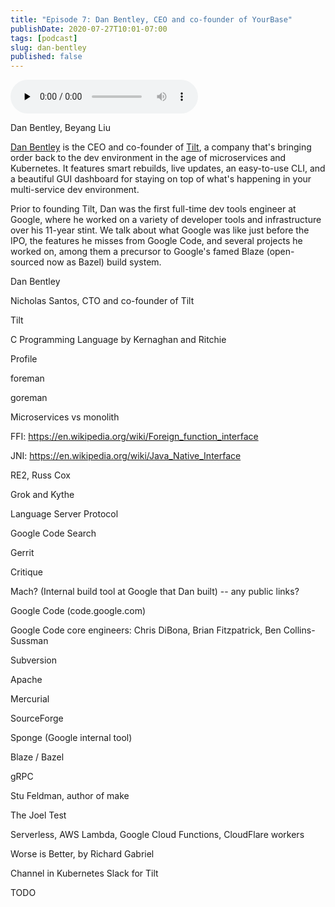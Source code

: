 ```yaml
---
title: "Episode 7: Dan Bentley, CEO and co-founder of YourBase"
publishDate: 2020-07-27T10:01-07:00
tags: [podcast]
slug: dan-bentley
published: false
---
```


<!-- START AUDIO -->
<audio className="object-center" src="https://www.buzzsprout.com/1097978/4648337-dan-bentley-ceo-and-co-founder-of-tilt.mp3" controls={true} preload="none"></audio>
<!-- END AUDIO -->

<!-- START GUESTS -->
<span>
Dan Bentley, Beyang Liu
</span>
<!-- END GUESTS -->

<!-- START SUMMARY -->
[Dan Bentley](https://twitter.com/dbentley) is the CEO and co-founder of [Tilt](https://tilt.dev), a company that's bringing order back to the dev environment in the age of microservices and Kubernetes. It features smart rebuilds, live updates, an easy-to-use CLI, and a beautiful GUI dashboard for staying on top of what's happening in your multi-service dev environment.

Prior to founding Tilt, Dan was the first full-time dev tools engineer at Google, where he worked on a variety of developer tools and infrastructure over his 11-year stint. We talk about what Google was like just before the IPO, the features he misses from Google Code, and several projects he worked on, among them a precursor to Google's famed Blaze (open-sourced now as Bazel) build system.
<!-- END SUMMARY -->

<!-- START SHOWNOTES -->
Dan Bentley

Nicholas Santos, CTO and co-founder of Tilt

Tilt

C Programming Language by Kernaghan and Ritchie

Profile

foreman

goreman

Microservices vs monolith

FFI: https://en.wikipedia.org/wiki/Foreign_function_interface

JNI: https://en.wikipedia.org/wiki/Java_Native_Interface

RE2, Russ Cox

Grok and Kythe

Language Server Protocol

Google Code Search

Gerrit

Critique

Mach? (Internal build tool at Google that Dan built) -- any public links?

Google Code (code.google.com)

Google Code core engineers: Chris DiBona, Brian Fitzpatrick, Ben Collins-Sussman

Subversion

Apache

Mercurial

SourceForge

Sponge (Google internal tool)

Blaze / Bazel

gRPC

Stu Feldman, author of make

The Joel Test

Serverless, AWS Lambda, Google Cloud Functions, CloudFlare workers

Worse is Better, by Richard Gabriel

Channel in Kubernetes Slack for Tilt
<!-- END SHOWNOTES -->

<!-- START TRANSCRIPT -->
TODO
<!-- END TRANSCRIPT -->
